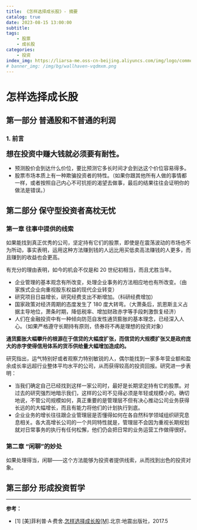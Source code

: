```yaml
---
title: 《怎样选择成长股》- 摘要
catalog: true
date: 2023-08-15 13:00:00
subtitle: 
tags:
    - 股票
    - 成长股
categories:
    - 投资
index_img: https://liarsa-me.oss-cn-beijing.aliyuncs.com/img/logo/common_stocks_and_uncommon_profits.jpeg
# banner_img: /img/bg/wallhaven-vqdmxm.png
---
```


# 怎样选择成长股

## 第一部分 普通股和不普通的利润

### 1. 前言

<span style="font-weight: bold; font-size: 20px;">想在投资中赚大钱就必须要有耐性。</span>

 - 预测股价会到达什么价位，要比预测它多长时间才会到达这个价位容易得多。
 - 股票市场本质上有一种欺骗投资者的特性。（如果你跟其他所有人做的事情都一样，或者按照自己内心不可抗拒的渴望去做事，最后的结果往往会证明你的做法是错误。）

## 第二部分 保守型投资者高枕无忧

### 第一章 往事中提供的线索

如果能找到真正优秀的公司，坚定持有它们的股票，即使是在震荡波动的市场也不为所动，事实表明，运用这种方法赚到钱的人远比用买低卖高法赚钱的人更多，而且赚到的收益也会更高。

有充分的理由表明，如今的机会不仅是和 20 世纪初相当，而且尤胜当年。

 - 企业管理的基本观念有所改变，处理企业事务的方法相应地也有所改变。（由家族式企业向重视股东权益的现代企业转变）
 - 研究项目日益增长，研究经费支出不断增加。（科研经费增加）
 - 国家政策对经济周期的态度发生了 180 度大转弯。（大萧条后，凯恩斯主义占据主导地位，萧条时期，降低税率、增加财政赤字等手段刺激恢复经济）
 - 人们在金融投资中有一种倾向防范自发性通货膨胀的基本理念，已经深入人心。（如果严格遵守长期持有原则，债券将不再是理想的投资对象）

<b>通货膨胀大幅攀升的根源在于信贷的大幅度扩张，而信贷的大规模扩张又是政府庞大的赤字使得信用体系的货币供给量大幅增加造成的。</b>

研究指出，运气特别好或者观察力特别敏锐的人，偶尔能找到一家多年营业额和盈余成长率远超行业整体平均水平的公司，从而获得较高的投资回报。研究进一步表明：

 - 当我们确定自己已经找到这样一家公司时，最好是长期坚定持有它的股票。对过去的研究强烈地暗示我们，这样的公司不见得必须是年轻或规模小的。确切地说，不管公司规模如何，真正重要的是管理层不但有决心推动公司业务获得长远的的大幅增长，而且有能力将他们的计划执行到底。
 - 企业业务的增长往往跟企业管理层是否懂得如何在各自然科学领域组织研究息息相关。各大高增长公司的一个共同特性就是，管理层不会因为重视长期规划就对日常事务的执行有任何松懈，他们仍会把日常的业务运营工作做得很好。

 ### 第二章 “闲聊”的妙处

 如果处理得当，闲聊——这个方法能够为投资者提供线索，从而找到出色的投资对象。


## 第三部分 形成投资哲学




<hr/>
<b>参考：</b>
<ul>
    <li>[1] [美]菲利普·A·费舍.<a href="https://book.douban.com/subject/27202775">怎样选择成长股[M]</a>.北京:地震出版社，2017.5</li>
</ul>